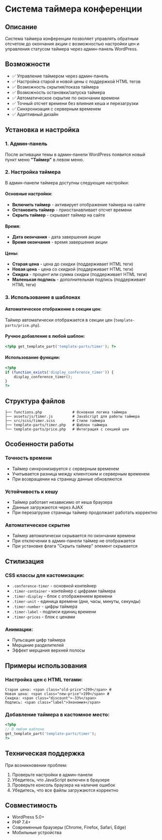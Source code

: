 # Система таймера конференции

## Описание

Система таймера конференции позволяет управлять обратным отсчетом до окончания акции с возможностью настройки цен и управления статусом таймера через админ-панель WordPress.

## Возможности

- ✅ Управление таймером через админ-панель
- ✅ Настройка старой и новой цены с поддержкой HTML тегов
- ✅ Возможность скрытия/показа таймера
- ✅ Возможность остановки/запуска таймера
- ✅ Автоматическое скрытие по окончании времени
- ✅ Точный отсчет времени без влияния кеша и перезагрузки
- ✅ Синхронизация с серверным временем
- ✅ Адаптивный дизайн

## Установка и настройка

### 1. Админ-панель

После активации темы в админ-панели WordPress появится новый пункт меню **"Таймер"** в левом меню.

### 2. Настройка таймера

В админ-панели таймера доступны следующие настройки:

#### Основные настройки:
- **Включить таймер** - активирует отображение таймера на сайте
- **Остановить таймер** - приостанавливает отсчет времени
- **Скрыть таймер** - скрывает таймер на сайте

#### Время:
- **Дата окончания** - дата завершения акции
- **Время окончания** - время завершения акции

#### Цены:
- **Старая цена** - цена до скидки (поддерживает HTML теги)
- **Новая цена** - цена со скидкой (поддерживает HTML теги)
- **Скидка** - процент или сумма скидки (поддерживает HTML теги)
- **Маленькая подпись** - дополнительная подпись (поддерживает HTML теги)

### 3. Использование в шаблонах

#### Автоматическое отображение в секции цен:
Таймер автоматически отображается в секции цен (`template-parts/price.php`).

#### Ручное добавление в любой шаблон:
```php
<?php get_template_part('template-parts/timer'); ?>
```

#### Использование функции:
```php
<?php 
if (function_exists('display_conference_timer')) {
    display_conference_timer();
}
?>
```

## Структура файлов

```
├── functions.php              # Основная логика таймера
├── assets/js/timer.js         # JavaScript для работы таймера
├── src/scss/timer.scss        # Стили таймера
├── template-parts/timer.php   # Шаблон таймера
└── template-parts/price.php   # Интеграция с секцией цен
```

## Особенности работы

### Точность времени
- Таймер синхронизируется с серверным временем
- Учитывается разница между клиентским и серверным временем
- При возвращении на страницу данные обновляются

### Устойчивость к кешу
- Таймер работает независимо от кеша браузера
- Данные загружаются через AJAX
- При перезагрузке страницы таймер продолжает работать корректно

### Автоматическое скрытие
- Таймер автоматически скрывается по окончании времени
- При отключении в админ-панели таймер не отображается
- При установке флага "Скрыть таймер" элемент скрывается

## Стилизация

### CSS классы для кастомизации:
- `.conference-timer` - основной контейнер
- `.timer-container` - контейнер с цифрами таймера
- `.timer-display` - блок с отображением времени
- `.timer-unit` - единица времени (дни, часы, минуты, секунды)
- `.timer-number` - цифры таймера
- `.timer-label` - подписи единиц времени
- `.timer-prices` - блок с ценами

### Анимации:
- Пульсация цифр таймера
- Мерцание разделителей
- Эффект мерцания верхней полосы

## Примеры использования

### Настройка цен с HTML тегами:
```
Старая цена: <span class="old-price">299</span> ₴
Новая цена: <span class="new-price">199</span> ₴
Скидка: <span class="discount">-33%</span>
Подпись: <span class="label">Экономия</span>
```

### Добавление таймера в кастомное место:
```php
<?php
// В любом шаблоне
get_template_part('template-parts/timer');
?>
```

## Техническая поддержка

При возникновении проблем:
1. Проверьте настройки в админ-панели
2. Убедитесь, что JavaScript включен в браузере
3. Проверьте консоль браузера на наличие ошибок
4. Убедитесь, что все файлы загружаются корректно

## Совместимость

- WordPress 5.0+
- PHP 7.4+
- Современные браузеры (Chrome, Firefox, Safari, Edge)
- Мобильные устройства
